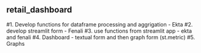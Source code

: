 ## retail_dashboard

#1. Develop functions for dataframe processing and aggrigation - Ekta
#2. develop streamlit form - Fenali 
#3. use functions from streamlit app - ekta and fenali
#4. Dashboard - textual form and then graph form (st.metric)
#5. Graphs 